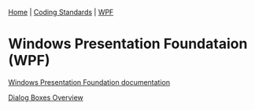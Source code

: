 [Home](../index.md) | [Coding Standards](../standards/index.md) | [WPF](../wpf/index.md)

# Windows Presentation Foundataion (WPF)

[Windows Presentation Foundation documentation](https://learn.microsoft.com/en-us/dotnet/desktop/wpf)

[Dialog Boxes Overview](https://msdn.microsoft.com/library/aa969773(v=vs.100).aspx)
